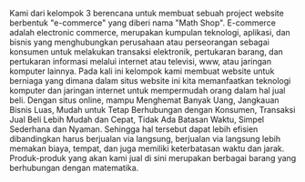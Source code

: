 Kami dari kelompok 3 berencana untuk membuat sebuah project website berbentuk "e-commerce" yang diberi nama "Math Shop".
E-commerce adalah electronic commerce, merupakan kumpulan teknologi, aplikasi, dan bisnis yang menghubungkan perusahaan atau perseorangan sebagai konsumen untuk melakukan transaksi elektronik, pertukaran barang, dan pertukaran informasi melalui internet atau televisi, www, atau jaringan komputer lainnya. 
Pada kali ini kelompok kami membuat website untuk berniaga yang dimana dalam situs website ini kita memanfaatkan teknologi komputer dan jaringan internet untuk mempermudah orang dalam hal jual beli.
Dengan situs online, mampu Menghemat Banyak Uang, Jangkauan Bisnis Luas, Mudah untuk Tetap Berhubungan dengan Konsumen, Transaksi Jual Beli Lebih Mudah dan Cepat, Tidak Ada Batasan Waktu, Simpel Sederhana dan Nyaman. Sehingga hal tersebut dapat lebih efisien dibandingkan harus berjualan via langsung, berjualan via langsung lebih memakan biaya, tempat, dan juga memiliki keterbatasan waktu dan jarak.
Produk-produk yang akan kami jual di sini merupakan berbagai barang yang berhubungan dengan matematika.
